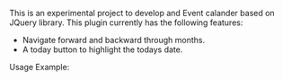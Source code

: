 This is an experimental project to develop and Event calander based on JQuery library. This plugin currently has the following features:
* Navigate forward and backward through months.
* A today button to highlight the todays date.


Usage Example:

<script type="text/javascript">
/**
* calling the calander plugin.
*/
$(function(){
	$("#example").calander(
		{
			year:2016,
			month:05,
			startingWOD:0,
			eventData:[
				{'date':'2016-06-19','title':'Event19', 'desc':'This is the event description'},
				{'date':'2016-06-20','title':'Event20', 'desc':'This is the event description'},
				{'date':'2016-06-20','title':'Event20', 'desc':'This is the event description'},
				{'date':'2016-06-20','title':'Event20', 'desc':'This is the event description'},
				{'date':'2016-06-21','title':'Event21', 'desc':'This is the event description'},
				{'date':'2017-01-01','title':'Event22', 'desc':'This is the event description'},
			]
		}
	);
})

/**
* Call back funciton to handle the view,edit or delete
**/
function calHandleEditorDelete(element){
	var data = $(element).data();
	var html = '<form method="POST" onsubmit="return false;" id="cal-event-edit" name="cal-event-edit">';
	console.log(data);
	for(k in data){
		console.log(k)
		console.log(data[k])
		html += '<br>'+generateTextbox(k, data[k])
	}
	
	html += '<input id="edit" name="edit" value="Edit" class="btn small" type="button" />';
	html += '<input id="delete" name="delete" value="Delete" class="btn small" type="button" />';
	html += '<input id="cancel" name="cancel" value="Close" class="btn small" onclick="$(\'.event-cr-inner\').remove();$(\'.event-cr\').hide();" type="button" />';
	html += '</form>';
	html = '<div class="event-cr-inner">' + html + '</div>'
	$('#event-cr').html(html).show();
	
}

/**
* Function returns the html input tag.
*/
function generateTextbox(el, value){
		return '<input placeholder="Enter the \'"'+el+'\'" value="'+value+'" type="text" id="el" name="el"/>';
	}
</script>